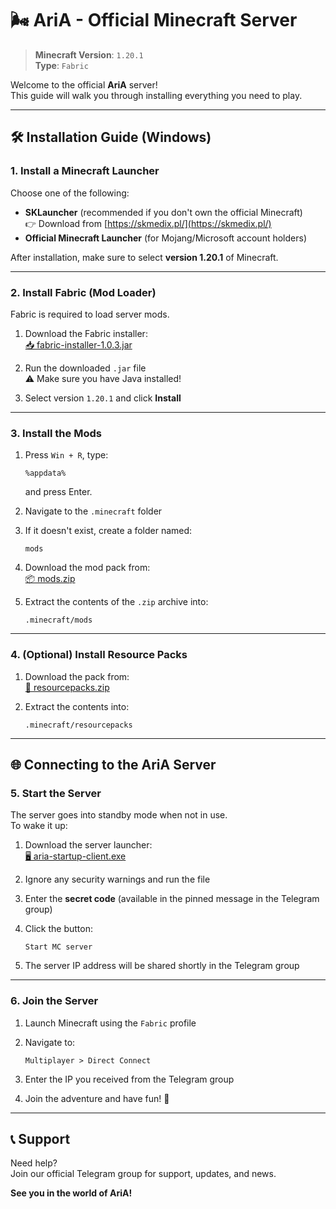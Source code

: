 # 🌬️ AriA - Official Minecraft Server

> **Minecraft Version**: `1.20.1`  
> **Type**: `Fabric`

Welcome to the official **AriA** server!  
This guide will walk you through installing everything you need to play.

---

## 🛠️ Installation Guide (Windows)

### 1. Install a Minecraft Launcher

Choose one of the following:

- **SKLauncher** (recommended if you don't own the official Minecraft)  
  👉 Download from [https://skmedix.pl/](https://skmedix.pl/)
- **Official Minecraft Launcher** (for Mojang/Microsoft account holders)

After installation, make sure to select **version 1.20.1** of Minecraft.

---

### 2. Install Fabric (Mod Loader)

Fabric is required to load server mods.

1. Download the Fabric installer:  
   [📥 fabric-installer-1.0.3.jar](https://maven.fabricmc.net/net/fabricmc/fabric-installer/1.0.3/fabric-installer-1.0.3.jar)

2. Run the downloaded `.jar` file  
   ⚠️ Make sure you have Java installed!

3. Select version `1.20.1` and click **Install**

---

### 3. Install the Mods

1. Press `Win + R`, type:

   ```
   %appdata%
   ```

   and press Enter.

2. Navigate to the `.minecraft` folder

3. If it doesn't exist, create a folder named:

   ```
   mods
   ```

4. Download the mod pack from:  
   [📦 mods.zip](https://1drv.ms/f/c/065897bd642782c8/EjrP1DBPqGpLsBY0MtgaA4QBK0Mirq6CyuJGV2kWlkpRyw?e=64qIxT)

5. Extract the contents of the `.zip` archive into:

   ```
   .minecraft/mods
   ```

---

### 4. (Optional) Install Resource Packs

1. Download the pack from:  
   [🎨 resourcepacks.zip](https://1drv.ms/f/c/065897bd642782c8/EjrP1DBPqGpLsBY0MtgaA4QBK0Mirq6CyuJGV2kWlkpRyw?e=64qIxT)

2. Extract the contents into:

   ```
   .minecraft/resourcepacks
   ```

---

## 🌐 Connecting to the AriA Server

### 5. Start the Server

The server goes into standby mode when not in use.  
To wake it up:

1. Download the server launcher:  
   [🖥️ aria-startup-client.exe](https://github.com/eugenio-guarino/aria-minecraft-server-windows-client/releases/download/v2.0/aria-startup-client.exe)

2. Ignore any security warnings and run the file

3. Enter the **secret code** (available in the pinned message in the Telegram group)

4. Click the button:

   ```
   Start MC server
   ```

5. The server IP address will be shared shortly in the Telegram group

---

### 6. Join the Server

1. Launch Minecraft using the `Fabric` profile

2. Navigate to:

   ```
   Multiplayer > Direct Connect
   ```

3. Enter the IP you received from the Telegram group

4. Join the adventure and have fun! 🚀

---

## 📞 Support

Need help?  
Join our official Telegram group for support, updates, and news.

**See you in the world of AriA!**
